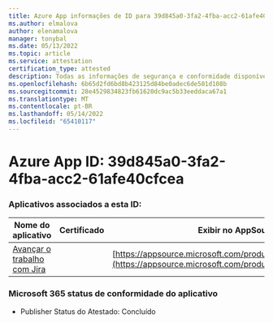 ```yaml
---
title: Azure App informações de ID para 39d845a0-3fa2-4fba-acc2-61afe40cfcea
ms.author: elmalova
author: elenamalova
manager: tonybal
ms.date: 05/13/2022
ms.topic: article
ms.service: attestation
certification_type: attested
description: Todas as informações de segurança e conformidade disponíveis para 39d845a0-3fa2-4fba-acc2-61afe40cfcea.
ms.openlocfilehash: 6b65d2fd6bd8b423125d84be0adec6de501d108b
ms.sourcegitcommit: 28e4529834823fb61620dc9ac5b33eeddaca67a1
ms.translationtype: MT
ms.contentlocale: pt-BR
ms.lasthandoff: 05/14/2022
ms.locfileid: "65410117"
---
```

# <a name="azure-app-id-39d845a0-3fa2-4fba-acc2-61afe40cfcea"></a>Azure App ID: 39d845a0-3fa2-4fba-acc2-61afe40cfcea


### <a name="apps-associated-with-this-id"></a>Aplicativos associados a esta ID:
| **Nome do aplicativo** | **Certificado** | **Exibir no AppSource** |
|--------------|---------------|-----------------------|
| [Avançar o trabalho com Jira](../forward/WA200002855.md) |  | [https://appsource.microsoft.com/product/office/WA200002855](https://appsource.microsoft.com/product/office/WA200002855) |

### <a name="microsoft-365-app-compliance-status"></a>Microsoft 365 status de conformidade do aplicativo
- Publisher Status do Atestado: Concluído
